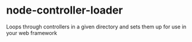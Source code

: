 # node-controller-loader
Loops through controllers in a given directory and sets them up for use in your web framework
